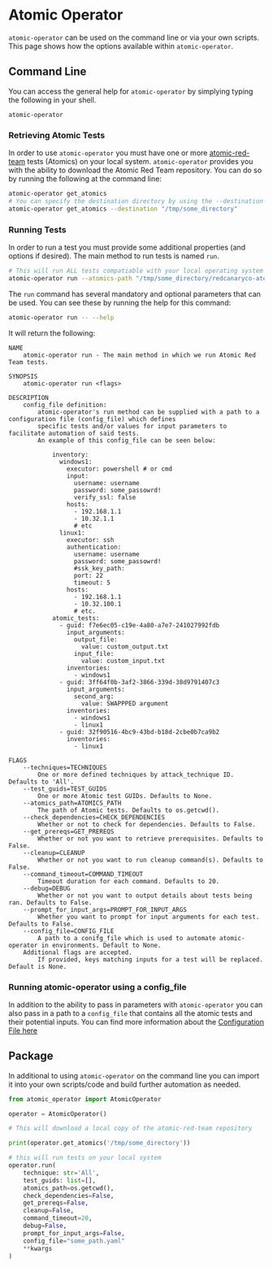 # Atomic Operator

`atomic-operator` can be used on the command line or via your own scripts. This page shows how the options available within `atomic-operator`.

## Command Line

You can access the general help for `atomic-operator` by simplying typing the following in your shell.

```
atomic-operator
```

### Retrieving Atomic Tests

In order to use `atomic-operator` you must have one or more [atomic-red-team](https://github.com/redcanaryco/atomic-red-team) tests (Atomics) on your local system. `atomic-operator` provides you with the ability to download the Atomic Red Team repository. You can do so by running the following at the command line:

```bash
atomic-operator get_atomics 
# You can specify the destination directory by using the --destination flag
atomic-operator get_atomics --destination "/tmp/some_directory"
```

### Running Tests

In order to run a test you must provide some additional properties (and options if desired). The main method to run tests is named `run`.

```bash
# This will run ALL tests compatiable with your local operating system
atomic-operator run --atomics-path "/tmp/some_directory/redcanaryco-atomic-red-team-3700624"
```

The `run` command has several mandatory and optional parameters that can be used.  You can see these by running the help for this command:

```bash
atomic-operator run -- --help
```

It will return the following:

```text
NAME
    atomic-operator run - The main method in which we run Atomic Red Team tests.

SYNOPSIS
    atomic-operator run <flags>

DESCRIPTION
    config_file definition:
        atomic-operator's run method can be supplied with a path to a configuration file (config_file) which defines 
        specific tests and/or values for input parameters to facilitate automation of said tests.
        An example of this config_file can be seen below:

            inventory:
              windows1:
                executor: powershell # or cmd
                input:
                  username: username
                  password: some_passowrd!
                  verify_ssl: false
                hosts:
                  - 192.168.1.1
                  - 10.32.1.1
                  # etc
              linux1:
                executor: ssh
                authentication:
                  username: username
                  password: some_passowrd!
                  #ssk_key_path:
                  port: 22
                  timeout: 5
                hosts:
                  - 192.168.1.1
                  - 10.32.100.1
                  # etc.
            atomic_tests:
              - guid: f7e6ec05-c19e-4a80-a7e7-241027992fdb
                input_arguments:
                  output_file:
                    value: custom_output.txt
                  input_file:
                    value: custom_input.txt
                inventories:
                  - windows1
              - guid: 3ff64f0b-3af2-3866-339d-38d9791407c3
                input_arguments:
                  second_arg:
                    value: SWAPPPED argument
                inventories:
                  - windows1
                  - linux1
              - guid: 32f90516-4bc9-43bd-b18d-2cbe0b7ca9b2
                inventories:
                  - linux1

FLAGS
    --techniques=TECHNIQUES
        One or more defined techniques by attack_technique ID. Defaults to 'All'.
    --test_guids=TEST_GUIDS
        One or more Atomic test GUIDs. Defaults to None.
    --atomics_path=ATOMICS_PATH
        The path of Atomic tests. Defaults to os.getcwd().
    --check_dependencies=CHECK_DEPENDENCIES
        Whether or not to check for dependencies. Defaults to False.
    --get_prereqs=GET_PREREQS
        Whether or not you want to retrieve prerequisites. Defaults to False.
    --cleanup=CLEANUP
        Whether or not you want to run cleanup command(s). Defaults to False.
    --command_timeout=COMMAND_TIMEOUT
        Timeout duration for each command. Defaults to 20.
    --debug=DEBUG
        Whether or not you want to output details about tests being ran. Defaults to False.
    --prompt_for_input_args=PROMPT_FOR_INPUT_ARGS
        Whether you want to prompt for input arguments for each test. Defaults to False.
    --config_file=CONFIG_FILE
        A path to a conifg_file which is used to automate atomic-operator in environments. Default to None.
    Additional flags are accepted.
        If provided, keys matching inputs for a test will be replaced. Default is None.
```

### Running atomic-operator using a config_file

In addition to the ability to pass in parameters with `atomic-operator` you can also pass in a path to a `config_file` that contains all the atomic tests and their potential inputs. You can find more information about the [Configuration File here](atomic-operator-config.md)

## Package

In additional to using `atomic-operator` on the command line you can import it into your own scripts/code and build further automation as needed.

```python
from atomic_operator import AtomicOperator

operator = AtomicOperator()

# This will download a local copy of the atomic-red-team repository

print(operator.get_atomics('/tmp/some_directory'))

# this will run tests on your local system
operator.run(
    technique: str='All', 
    test_guids: list=[],
    atomics_path=os.getcwd(), 
    check_dependencies=False, 
    get_prereqs=False, 
    cleanup=False, 
    command_timeout=20, 
    debug=False,
    prompt_for_input_args=False,
    config_file="some_path.yaml"
    **kwargs
)
```
